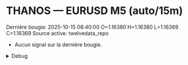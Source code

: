 # THANOS — EURUSD M5 (auto/15m)
Dernière bougie: 2025-10-15 08:40:00  O=1.16380  H=1.16380  L=1.16369  C=1.16369
Source active: twelvedata_repo

- Aucun signal sur la dernière bougie.

<details><summary>Debug</summary>

- TD_API_KEY manquant.

</details>